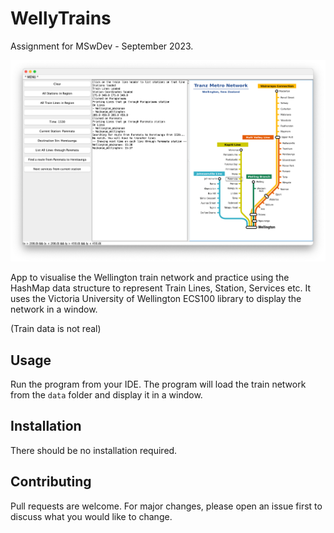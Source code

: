 # WellyTrains

Assignment for MSwDev - September 2023.

![WellyTrains](screenshot.png)

App to visualise the Wellington train network and practice using the HashMap data structure to represent Train Lines, Station, Services etc.
It uses the Victoria University of Wellington ECS100 library to display the network in a window.

(Train data is not real)

## Usage

Run the program from your IDE. The program will load the train network from the `data` folder and display it in a window.

## Installation

There should be no installation required.

## Contributing

Pull requests are welcome. For major changes, please open an issue first to discuss what you would like to change.
